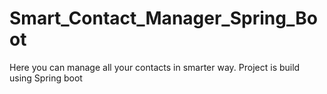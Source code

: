 # Smart_Contact_Manager_Spring_Boot
Here you can manage all your contacts in smarter way. Project is build using Spring boot
